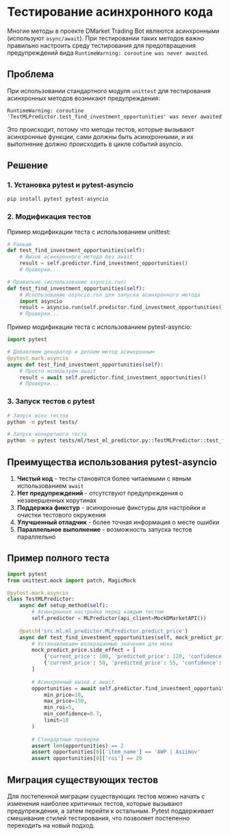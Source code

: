 # Тестирование асинхронного кода

Многие методы в проекте DMarket Trading Bot являются асинхронными (используют `async/await`). 
При тестировании таких методов важно правильно настроить среду тестирования для предотвращения 
предупреждений вида `RuntimeWarning: coroutine was never awaited`.

## Проблема

При использовании стандартного модуля `unittest` для тестирования асинхронных методов возникают предупреждения:

```
RuntimeWarning: coroutine 'TestMLPredictor.test_find_investment_opportunities' was never awaited
```

Это происходит, потому что методы тестов, которые вызывают асинхронные функции, сами должны быть асинхронными, 
и их выполнение должно происходить в цикле событий asyncio.

## Решение

### 1. Установка pytest и pytest-asyncio

```bash
pip install pytest pytest-asyncio
```

### 2. Модификация тестов

Пример модификации теста с использованием unittest:

```python
# Раньше
def test_find_investment_opportunities(self):
    # Вызов асинхронного метода без await
    result = self.predictor.find_investment_opportunities()
    # Проверки...

# Правильно (использование asyncio.run)
def test_find_investment_opportunities(self):
    # Использование asyncio.run для запуска асинхронного метода
    import asyncio
    result = asyncio.run(self.predictor.find_investment_opportunities())
    # Проверки...
```

Пример модификации теста с использованием pytest-asyncio:

```python
import pytest

# Добавляем декоратор и делаем метод асинхронным
@pytest.mark.asyncio
async def test_find_investment_opportunities(self):
    # Просто используем await
    result = await self.predictor.find_investment_opportunities()
    # Проверки...
```

### 3. Запуск тестов с pytest

```bash
# Запуск всех тестов
python -m pytest tests/

# Запуск конкретного теста
python -m pytest tests/ml/test_ml_predictor.py::TestMLPredictor::test_find_investment_opportunities -v
```

## Преимущества использования pytest-asyncio

1. **Чистый код** - тесты становятся более читаемыми с явным использованием `await`
2. **Нет предупреждений** - отсутствуют предупреждения о незавершенных корутинах
3. **Поддержка фикстур** - асинхронные фикстуры для настройки и очистки тестового окружения
4. **Улучшенный отладчик** - более точная информация о месте ошибки
5. **Параллельное выполнение** - возможность запуска тестов параллельно

## Пример полного теста

```python
import pytest
from unittest.mock import patch, MagicMock

@pytest.mark.asyncio
class TestMLPredictor:
    async def setup_method(self):
        # Асинхронная настройка перед каждым тестом
        self.predictor = MLPredictor(api_client=MockDMarketAPI())
        
    @patch('src.ml.ml_predictor.MLPredictor.predict_price')
    async def test_find_investment_opportunities(self, mock_predict_price):
        # Устанавливаем возвращаемые значения для мока
        mock_predict_price.side_effect = [
            {'current_price': 100, 'predicted_price': 120, 'confidence': 0.8},
            {'current_price': 50, 'predicted_price': 55, 'confidence': 0.7}
        ]
        
        # Асинхронный вызов с await
        opportunities = await self.predictor.find_investment_opportunities(
            min_price=10,
            max_price=150,
            min_roi=5,
            min_confidence=0.7,
            limit=10
        )
        
        # Стандартные проверки
        assert len(opportunities) == 2
        assert opportunities[0]['item_name'] == 'AWP | Asiimov'
        assert opportunities[0]['roi'] == 20
```

## Миграция существующих тестов

Для постепенной миграции существующих тестов можно начать с изменения наиболее критичных тестов, 
которые вызывают предупреждения, а затем перейти к остальным. Pytest поддерживает смешивание стилей 
тестирования, что позволяет постепенно переходить на новый подход. 